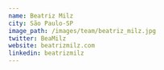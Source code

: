 ```yaml
---
name: Beatriz Milz
city: São Paulo-SP
image_path: /images/team/beatriz_milz.jpg
twitter: BeaMilz
website: beatrizmilz.com
linkedin: beatrizmilz
---
```

